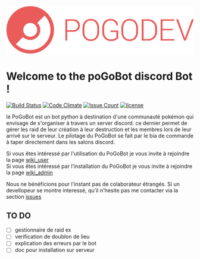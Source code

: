 [![POGODEV](https://github.com/pogodevorg/assets/blob/master/public/img/logo-github.png?raw=true)](https://pogodev.org)

# Welcome to the poGoBot discord Bot !
[![Build Status](https://travis-ci.org/12rambau/poGoBot.svg?branch=master)](https://travis-ci.org/12rambau/poGoBot) [![Code Climate](https://codeclimate.com/github/12rambau/poGoBot/badges/gpa.svg)](https://codeclimate.com/github/12rambau/poGoBot) [![Issue Count](https://codeclimate.com/github/12rambau/poGoBot/badges/issue_count.svg)](https://codeclimate.com/github/12rambau/poGoBot) [![license](https://img.shields.io/github/license/12rambau/poGoBot.svg?maxAge=2592000?style=flat-square)](https://github.com/12rambau/poGoBot/LICENSE)

le PoGoBot est un bot python à destination d'une communauté pokémon qui envisage de s'organiser à travers un server discord. ce dernier permet de gérer les raid de leur création à leur destruction et les membres lors de leur arrivé sur le serveur. Le pilotage du PoGoBot se fait par le bia de commande à taper directement dans les salons discord.  
  
Si vous êtes intéressé par l'utilisation du PoGoBot je vous invite à rejoindre la page [wiki_user](https://github.com/12rambau/poGoBot/wiki/wiki_user)  
Si vous êtes intéressé par l'installation du PoGoBot je vous invite à rejoindre la page [wiki_admin](https://github.com/12rambau/poGoBot/wiki/wip)  
  
Nous ne bénéficions pour l'instant pas de colaborateur étrangés. Si un devellopeur se montre interessé, qu'il n'hesite pas me contacter via la section [issues](https://github.com/12rambau/poGoBot/issues)

## TO DO 
- [ ] gestionnaire de raid ex  
- [ ] verification de doublon de lieu  
- [ ] explication des erreurs par le bot  
- [ ] doc pour installation sur serveur  
